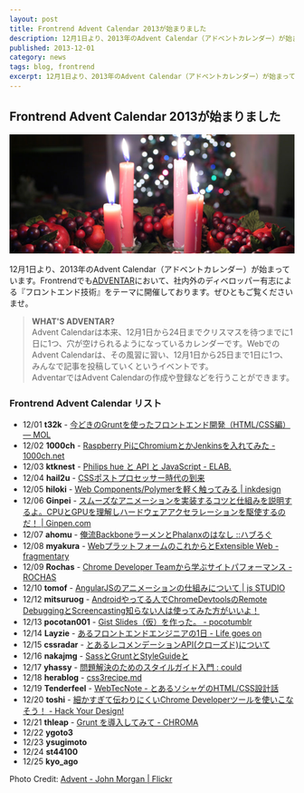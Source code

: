 ```yaml
---
layout: post
title: Frontrend Advent Calendar 2013が始まりました
description: 12月1日より、2013年のAdvent Calendar（アドベントカレンダー）が始まっています。
published: 2013-12-01
category: news
tags: blog, frontrend
excerpt: 12月1日より、2013年のAdvent Calendar（アドベントカレンダー）が始まっています。
---
```


## Frontrend Advent Calendar 2013が始まりました

![](/images/2013/1201_head.jpg)


12月1日より、2013年のAdvent Calendar（アドベントカレンダー）が始まっています。Frontrendでも[ADVENTAR](http://www.adventar.org/)において、社内外のディベロッパー有志による『フロントエンド技術』をテーマに開催しております。ぜひともご覧くださいませ。


> __WHAT'S ADVENTAR?__  
Advent   Calendarは本来、12月1日から24日までクリスマスを待つまでに1日に1つ、穴が空けられるようになっているカレンダーです。WebでのAdvent Calendarは、その風習に習い、12月1日から25日まで1日に1つ、みんなで記事を投稿していくというイベントです。  
AdventarではAdvent Calendarの作成や登録などを行うことができます。

### Frontrend Advent Calendar リスト

+ 12/01 __t32k__ - [今どきのGruntを使ったフロントエンド開発（HTML/CSS編） — MOL](http://t32k.me/mol/log/modern-development-workflow__-with-grunt/)
+ 12/02	__1000ch__ - [Raspberry PiにChromiumとかJenkinsを入れてみた - 1000ch.net](http://1000ch.net/2013/12/02/TryRaspberryPi/)
+ 12/03	__ktknest__ - [Philips hue と API と JavaScript - ELAB.](http://ktkne.st/elab/post/2013/philips-hue-api-javascript.html)
+ 12/04	__hail2u__ - [CSSポストプロセッサー時代の到来](http://hail2u.net/documents/css-postprocessor-era.html)
+ 12/05	__hiloki__ - [Web Components/Polymerを軽く触ってみる | inkdesign](http://inkdesign.jp/posts/try-web-components-and-polymer/)
+ 12/06	__Ginpei__ - [スムーズなアニメーションを実装するコツと仕組みを説明するよ。CPUとGPUを理解しハードウェアアクセラレーションを駆使するのだ！ | Ginpen.com](http://ginpen.com/2013/12/06/hardware-acceleration/)
+ 12/07	__ahomu__ - [俺流BackboneラーメンとPhalanxのはなし ::ハブろぐ](http://havelog.ayumusato.com/develop/javascript/e573-phalanx.html)
+ 12/08	__myakura__ - [WebプラットフォームのこれからとExtensible Web - fragmentary](http://myakura.hatenablog.com/entry/2013/12/08/235000)
+ 12/09	__Rochas__ - [Chrome Developer Teamから学ぶサイトパフォーマンス - ROCHAS](http://rochas.cc/blog/2013/12/09/frontrend.html)
+ 12/10	__tomof__ - [AngularJSのアニメーションの仕組みについて | js STUDIO](http://js.studio-kingdom.com/angularjs/tips/how_to_animation)
+ 12/12	__mitsuruog__ - [Androidやってる人でChromeDevtoolsのRemote DebuggingとScreencasting知らない人は使ってみた方がいいよ！](http://blog.mitsuruog.info/2013/12/androidchromedevtoolsremote.html)
+ 12/13	__pocotan001__ - [Gist Slides（仮）を作った。 - pocotumblr](http://pocotumblr.tumblr.com/post/69868810750/gist-slides)
+ 12/14	__Layzie__ - [あるフロントエンドエンジニアの1日 - Life goes on](http://layzie.hatenablog.com/entry/20131214/1387089458)
+ 12/15	__cssradar__ - [とあるレコメンデーションAPI(クローズド)について](https://gist.github.com/studiomohawk/7970284)
+ 12/16	__nakajmg__ - [SassとGruntとStyleGuideと](http://nakajmg.github.io/blog/2013-12-16/adventar-Frontrend.html)
+ 12/17	__yhassy__ - [問題解決のためのスタイルガイド入門 : could](http://www.yasuhisa.com/could/article/frontend-styleguide/)
+ 12/18	__herablog__ - [css3recipe.md](https://gist.github.com/herablog/8016459)
+ 12/19	__Tenderfeel__ - [WebTecNote - とあるソシャゲのHTML/CSS設計話](http://tenderfeel.xsrv.jp/memo/1308/)
+ 12/20	__toshi__ - [細かすぎて伝わりにくいChrome Developerツールを使いこなそう！ - Hack Your Design!](http://blog.toshimaru.net/chrome-dev-tool/)
+ 12/21	__thleap__ - [Grunt を導入してみて - CHROMA](http://chroma.hatenablog.com/entry/2013/12/21/175844)
+ 12/22	__ygoto3__		
+ 12/23	__ysugimoto__	
+ 12/24	__st44100__	
+ 12/25	__kyo_ago__

Photo Credit: [Advent - John Morgan | Flickr](http://www.flickr.com/photos/24742305@N00/4221484268/)